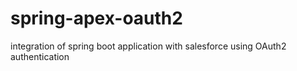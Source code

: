 # spring-apex-oauth2
integration of spring boot application with salesforce using OAuth2 authentication
